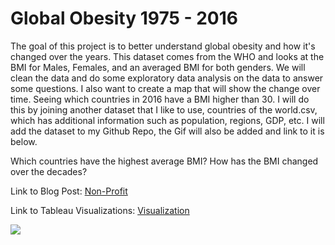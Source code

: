 # Global Obesity 1975 - 2016
The goal of this project is to better understand global obesity and how it's changed over the years. This dataset comes from the WHO and looks at the BMI for Males, Females, and an averaged BMI for both genders.  We will clean the data and do some exploratory data analysis on the data to answer some questions. I also want to create a map that will show the change over time. Seeing which countries in 2016 have a BMI higher than 30. I will do this by joining another dataset that I like to use, countries of the world.csv, which has additional information such as population, regions, GDP, etc. I will add the dataset to my Github Repo, the Gif will also be added and link to it is below.

Which countries have the highest average BMI?
How has the BMI changed over the decades?

Link to Blog Post: [Non-Profit](https://jeffponce.github.io/nonprofit/)

Link to Tableau Visualizations: [Visualization](https://public.tableau.com/profile/jeff.ponce#!/vizhome/Obesity_15923286441470/Dashboard1)

![](https://github.com/jeffponce/obesity/blob/master/4.%20Analysis/Obesity.gif)
